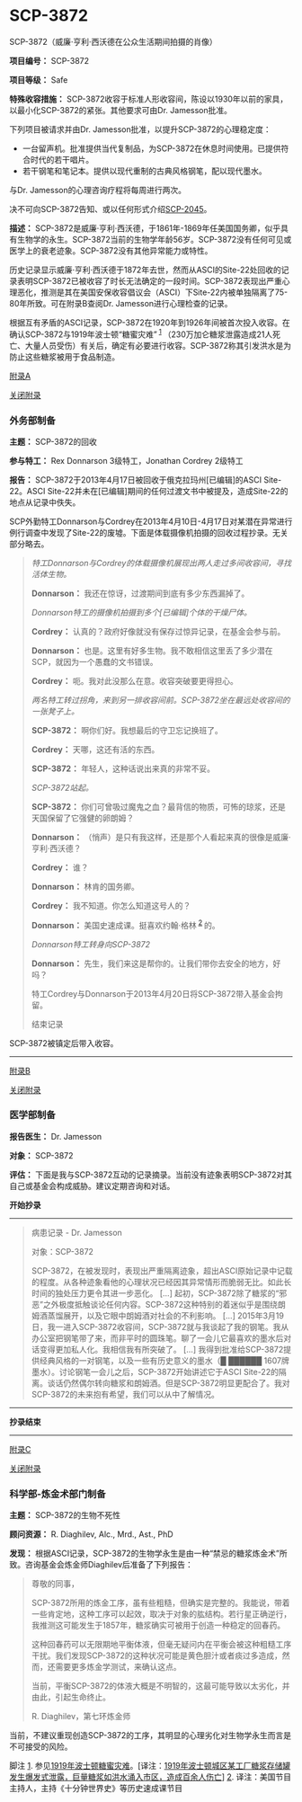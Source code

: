 # SCP-3872
                        






SCP-3872（威廉·亨利·西沃德在公众生活期间拍摄的肖像）



**项目编号：** SCP-3872

**项目等级：** Safe

**特殊收容措施：** SCP-3872收容于标准人形收容间，陈设以1930年以前的家具，以最小化SCP-3872的紧张。其他要求可由Dr. Jamesson批准。

下列项目被请求并由Dr. Jamesson批准，以提升SCP-3872的心理稳定度：

- 一台留声机。批准提供当代复制品，为SCP-3872在休息时间使用。已提供符合时代的若干唱片。
- 若干钢笔和笔记本。提供以现代重制的古典风格钢笔，配以现代墨水。

与Dr. Jamesson的心理咨询疗程将每周进行两次。

决不可向SCP-3872告知、或以任何形式介绍[SCP-2045](/scp-2045)。

**描述：** SCP-3872是威廉·亨利·西沃德，于1861年-1869年任美国国务卿，似乎具有生物学的永生。SCP-3872当前的生物学年龄56岁。SCP-3872没有任何可见或医学上的衰老迹象。SCP-3872没有其他异常能力或特性。

历史记录显示威廉·亨利·西沃德于1872年去世，然而从ASCI的Site-22处回收的记录表明SCP-3872已被收容了时长无法确定的一段时间。SCP-3872表现出严重心理恶化，推测是其在美国安保收容倡议会（ASCI）下Site-22内被单独隔离了75-80年所致。可在附录B查阅Dr. Jamesson进行心理检查的记录。

根据互有矛盾的ASCI记录，SCP-3872在1920年到1926年间被首次投入收容。在确认SCP-3872与1919年波士顿“糖蜜灾难”<sup class='footnoteref'>
 <a shape='rect' class='footnoteref' id='footnoteref-1' href='javascript:;' onclick='WIKIDOT.page.utils.scrollToReference(&apos;footnote-1&apos;)'>1</a>
</sup>（230万加仑糖浆泄露造成21人死亡、大量人员受伤）有关后，确定有必要进行收容。SCP-3872称其引发洪水是为防止这些糖浆被用于食品制造。


<a shape='rect' class='collapsible-block-link' href='javascript:;'>&#38468;&#24405;A</a>

<a shape='rect' class='collapsible-block-link' href='javascript:;'>&#20851;&#38381;&#38468;&#24405;</a>



### 外务部制备


**主题：** SCP-3872的回收

**参与特工：** Rex Donnarson 3级特工，Jonathan Cordrey 2级特工

**报告：** SCP-3872于2013年4月17日被回收于俄克拉玛州[已编辑]的ASCI Site-22。ASCI Site-22并未在[已编辑]期间的任何过渡文书中被提及，造成Site-22的地点从记录中佚失。

SCP外勤特工Donnarson与Cordrey在2013年4月10日-4月17日对某潜在异常进行例行调查中发现了Site-22的废墟。下面是体载摄像机拍摄的回收过程抄录。无关部分略去。


> *特工Donnarson与Cordrey的体载摄像机展现出两人走过多间收容间，寻找活体生物。* 
> 
> **Donnarson：** 我还在惊讶，过渡期间到底有多少东西漏掉了。
> 
> *Donnarson特工的摄像机拍摄到多个[已编辑]个体的干燥尸体。* 
> 
> **Cordrey：** 认真的？政府好像就没有保存过惊异记录，在基金会参与前。
> 
> **Donnarson：** 也是。这里有好多生物。我不敢相信这里丢了多少潜在SCP，就因为一个愚蠢的文书错误。
> 
> **Cordrey：** 呃。我对此没那么在意。收容突破要更得担心。
> 
> *两名特工转过拐角，来到另一排收容间前。SCP-3872坐在最远处收容间的一张凳子上。* 
> 
> **SCP-3872：** 啊你们好。我想最后的守卫忘记换班了。
> 
> **Cordrey：** 天哪，这还有活的东西。
> 
> **SCP-3872：** 年轻人，这种话说出来真的非常不妥。
> 
> *SCP-3872站起。* 
> 
> **SCP-3872：** 你们可曾吸过魔鬼之血？最背信的物质，可怖的琼浆，还是天国保留了它强健的卵朗姆？
> 
> **Donnarson：** （悄声）是只有我这样，还是那个人看起来真的很像是威廉·亨利·西沃德？
> 
> **Cordrey：** 谁？
> 
> **Donnarson：** 林肯的国务卿。
> 
> **Cordrey：** 我不知道。你怎么知道这号人的？
> 
> **Donnarson：** 美国史速成课。挺喜欢约翰·格林<sup class='footnoteref'>
 <a shape='rect' class='footnoteref' id='footnoteref-2' href='javascript:;' onclick='WIKIDOT.page.utils.scrollToReference(&apos;footnote-2&apos;)'>2</a>
</sup>的。
> 
> *Donnarson特工转身向SCP-3872* 
> 
> **Donnarson：** 先生，我们来这是帮你的。让我们带你去安全的地方，好吗？
> 
> 特工Cordrey与Donnarson于2013年4月20日将SCP-3872带入基金会拘留。
> 
> 结束记录
> 

SCP-3872被镇定后带入收容。





---


<a shape='rect' class='collapsible-block-link' href='javascript:;'>&#38468;&#24405;B</a>

<a shape='rect' class='collapsible-block-link' href='javascript:;'>&#20851;&#38381;&#38468;&#24405;</a>



### 医学部制备


**报告医生：** Dr. Jamesson

**对象：** SCP-3872

**评估：** 下面是我与SCP-3872互动的记录摘录。当前没有迹象表明SCP-3872对其自己或基金会构成威胁。建议定期咨询和对话。

**开始抄录** 


---


> 病患记录 - Dr. Jamesson
> 
> 对象：SCP-3872
> 
> SCP-3872，在被发现时，表现出严重隔离迹象，超出ASCI原始记录中记载的程度。从各种迹象看他的心理状况已经因其异常情形而脆弱无比。如此长时间的独处压力更令其进一步恶化。
[…]
起初，SCP-3872除了糖浆的“邪恶”之外极度抵触谈论任何内容。SCP-3872这种特别的着迷似乎是围绕朗姆酒蒸馏展开，以及它眼中朗姆酒对社会的不利影响。
[…]
2015年3月19日，我一进入SCP-3872收容间，SCP-3872就与我谈起了我的钢笔。我从办公室把钢笔带了来，而非平时的圆珠笔。聊了一会儿它最喜欢的墨水后对话变得更加私人化。我相信我有所突破了。
[…]
我得到批准给SCP-3872提供经典风格的一对钢笔，以及一些有历史意义的墨水（█ ██████ 1607牌墨水）。讨论钢笔一会儿之后，SCP-3872开始讲述它于ASCI Site-22的隔离。谈话仍然偶尔转向糖浆和朗姆酒。但是SCP-3872明显更配合了。我对SCP-3872的未来抱有希望，我们可以从中了解情况。
> 


---

**抄录结束** 





---


<a shape='rect' class='collapsible-block-link' href='javascript:;'>&#38468;&#24405;C</a>

<a shape='rect' class='collapsible-block-link' href='javascript:;'>&#20851;&#38381;&#38468;&#24405;</a>



### 科学部-炼金术部门制备


**主题：** SCP-3872的生物不死性

**顾问资源：** R. Diaghilev, Alc., Mrd., Ast., PhD

**发现：** 根据ASCI记录，SCP-3872的生物学永生是由一种“禁忌的糖浆炼金术”所致。咨询基金会炼金师Diaghilev后准备了下列报告：


> 尊敬的同事，
> 
> SCP-3872所用的炼金工序，虽有些粗糙，但确实是完整的。我能说，带着一些肯定地，这种工序可以起效，取决于对象的肱结构。若行星正确逆行，我推测这可能发生于1857年，糖浆确实可被用于创造一种稳定的回春药。
> 
> 这种回春药可以无限期地平衡体液，但毫无疑问内在平衡会被这种粗糙工序干扰。我们发现SCP-3872的这种状况可能是黄色胆汁或者痰过多造成，然而，还需要更多炼金学测试，来确认这点。
> 
> 当前，平衡SCP-3872的体液大概是不明智的，这最可能导致以太劣化，并由此，引起生命终止。
> 
> R. Diaghilev，第七环炼金师
> 

当前，不建议重现创造SCP-3872的工序，其明显的心理劣化对生物学永生而言是不可接受的风险。






脚注
<a shape='rect' href='javascript:;' onclick='WIKIDOT.page.utils.scrollToReference(&apos;footnoteref-1&apos;)'>1</a>. 参见[1919年波士顿糖蜜灾难](https://en.wikipedia.org/wiki/Great_Molasses_Flood)。[译注：[1919年波士顿城区某工厂糖浆存储罐发生爆发式泄露，巨量糖浆如洪水涌入市区，造成百余人伤亡](https://zh.wikipedia.org/zh-cn/%E6%B3%A2%E5%A3%AB%E9%A1%BF%E7%B3%96%E8%9C%9C%E7%81%BE%E9%9A%BE)]
<a shape='rect' href='javascript:;' onclick='WIKIDOT.page.utils.scrollToReference(&apos;footnoteref-2&apos;)'>2</a>. 译注：美国节目主持人，主持《十分钟世界史》等历史速成课节目


                    